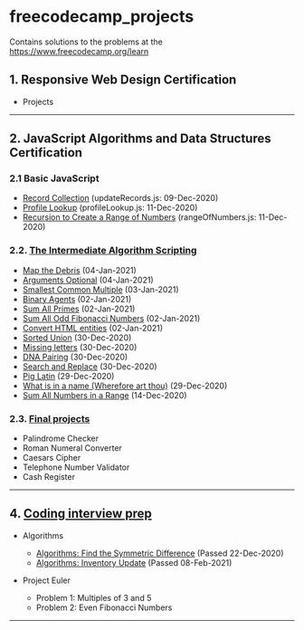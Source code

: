 # freecodecamp_projects
Contains solutions to the problems at the https://www.freecodecamp.org/learn

## 1. Responsive Web Design Certification
- Projects
_______________________________________________________________________________
## 2. JavaScript Algorithms and Data Structures Certification
### 2.1 Basic JavaScript
- [Record Collection](https://www.freecodecamp.org/learn/javascript-algorithms-and-data-structures/basic-javascript/record-collection) (updateRecords.js: 09-Dec-2020)
- [Profile Lookup](https://www.freecodecamp.org/learn/javascript-algorithms-and-data-structures/basic-javascript/profile-lookup) (profileLookup.js: 11-Dec-2020)
- [Recursion to Create a Range of Numbers](https://www.freecodecamp.org/learn/javascript-algorithms-and-data-structures/basic-javascript/use-recursion-to-create-a-range-of-numbers) (rangeOfNumbers.js: 11-Dec-2020)

### 2.2. [The Intermediate Algorithm Scripting](https://www.freecodecamp.org/learn/javascript-algorithms-and-data-structures/intermediate-algorithm-scripting/)

- [Map the Debris](https://www.freecodecamp.org/learn/javascript-algorithms-and-data-structures/intermediate-algorithm-scripting/map-the-debris) (04-Jan-2021)
- [Arguments Optional](https://www.freecodecamp.org/learn/javascript-algorithms-and-data-structures/intermediate-algorithm-scripting/arguments-optional) (04-Jan-2021)
- [Smallest Common Multiple](https://www.freecodecamp.org/learn/javascript-algorithms-and-data-structures/intermediate-algorithm-scripting/smallest-common-multiple) (03-Jan-2021)
- [Binary Agents](https://www.freecodecamp.org/learn/javascript-algorithms-and-data-structures/intermediate-algorithm-scripting/binary-agents) (02-Jan-2021)
- [Sum All Primes](https://www.freecodecamp.org/learn/javascript-algorithms-and-data-structures/intermediate-algorithm-scripting/sum-all-primes) (02-Jan-2021)
- [Sum All Odd Fibonacci Numbers](https://www.freecodecamp.org/learn/javascript-algorithms-and-data-structures/intermediate-algorithm-scripting/sum-all-odd-fibonacci-numbers) (02-Jan-2021)
- [Convert HTML entities](https://www.freecodecamp.org/learn/javascript-algorithms-and-data-structures/intermediate-algorithm-scripting/convert-html-entities) (02-Jan-2021)
- [Sorted Union](https://www.freecodecamp.org/learn/javascript-algorithms-and-data-structures/intermediate-algorithm-scripting/sorted-union) (30-Dec-2020)
- [Missing letters](https://www.freecodecamp.org/learn/javascript-algorithms-and-data-structures/intermediate-algorithm-scripting/missing-letters) (30-Dec-2020)
- [DNA Pairing](https://www.freecodecamp.org/learn/javascript-algorithms-and-data-structures/intermediate-algorithm-scripting/dna-pairing) (30-Dec-2020)
- [Search and Replace](https://www.freecodecamp.org/learn/javascript-algorithms-and-data-structures/intermediate-algorithm-scripting/search-and-replace) (30-Dec-2020)
- [Pig Latin](https://www.freecodecamp.org/learn/javascript-algorithms-and-data-structures/intermediate-algorithm-scripting/pig-latin) (29-Dec-2020)
- [What is in a name (Wherefore art thou)](https://www.freecodecamp.org/learn/javascript-algorithms-and-data-structures/intermediate-algorithm-scripting/wherefore-art-thou) (29-Dec-2020)
- [Sum All Numbers in a Range](https://www.freecodecamp.org/learn/javascript-algorithms-and-data-structures/intermediate-algorithm-scripting/sum-all-numbers-in-a-range) (14-Dec-2020)

### 2.3. [Final projects](https://www.freecodecamp.org/learn/javascript-algorithms-and-data-structures/javascript-algorithms-and-data-structures-projects/)

- Palindrome Checker
- Roman Numeral Converter
- Caesars Cipher
- Telephone Number Validator
- Cash Register
_______________________________________________________________________________
## 4. [Coding interview prep](https://www.freecodecamp.org/learn/coding-interview-prep/algorithms/)
- Algorithms
    - [Algorithms: Find the Symmetric Difference](https://www.freecodecamp.org/learn/coding-interview-prep/algorithms/find-the-symmetric-difference) (Passed 22-Dec-2020)
    - [Algorithms: Inventory Update](https://www.freecodecamp.org/learn/coding-interview-prep/algorithms/inventory-update) (Passed 08-Feb-2021)
    
- Project Euler
    - Problem 1: Multiples of 3 and 5
    - Problem 2: Even Fibonacci Numbers
_______________________________________________________________________________

